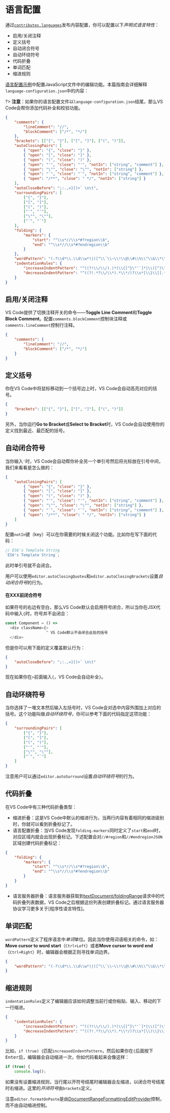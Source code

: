 # 语言配置

通过[`contributes.languages`](https://code.visualstudio.com/api/references/contribution-points#contributes.languages)发布内容配置，你可以配置以下*声明式语言特性*：

- 启用/关闭注释
- 定义括号
- 自动闭合符号
- 自动环绕符号
- 代码折叠
- 单词匹配
- 缩进规则

[语言配置示例](https://github.com/Microsoft/vscode-extension-samples/tree/master/language-configuration-sample)中配置JavaScript文件中的编辑功能。本篇指南会详细解释`language-configuration.json`中的内容：

?> **注意**：如果你的语言配置文件以`language-configuration.json`结尾，那么VS Code会帮你添加代码补全和校验功能。

```json
{
	"comments": {
		"lineComment": "//",
		"blockComment": ["/*", "*/"]
	},
	"brackets": [["{", "}"], ["[", "]"], ["(", ")"]],
	"autoClosingPairs": [
		{ "open": "{", "close": "}" },
		{ "open": "[", "close": "]" },
		{ "open": "(", "close": ")" },
		{ "open": "'", "close": "'", "notIn": ["string", "comment"] },
		{ "open": "\"", "close": "\"", "notIn": ["string"] },
		{ "open": "`", "close": "`", "notIn": ["string", "comment"] },
		{ "open": "/**", "close": " */", "notIn": ["string"] }
	],
	"autoCloseBefore": ";:.,=}])>` \n\t",
	"surroundingPairs": [
		["{", "}"],
		["[", "]"],
		["(", ")"],
		["'", "'"],
		["\"", "\""],
		["`", "`"]
	],
	"folding": {
		"markers": {
			"start": "^\\s*//\\s*#?region\\b",
			"end": "^\\s*//\\s*#?endregion\\b"
		}
	},
	"wordPattern": "(-?\\d*\\.\\d\\w*)|([^\\`\\~\\!\\@\\#\\%\\^\\&\\*\\(\\)\\-\\=\\+\\[\\{\\]\\}\\\\\\|\\;\\:\\'\\\"\\,\\.\\<\\>\\/\\?\\s]+)",
	"indentationRules": {
		"increaseIndentPattern": "^((?!\\/\\/).)*(\\{[^}\"'`]*|\\([^)\"'`]*|\\[[^\\]\"'`]*)$",
		"decreaseIndentPattern": "^((?!.*?\\/\\*).*\\*/)?\\s*[\\}\\]].*$"
	}
}
```

## 启用/关闭注释

VS Code提供了切换注释开关的命令——**Toggle Line Comment**和**Toggle Block Comment**。配置`comments.blockComment`控制块注释或`comments.lineComment`控制行注释。
```json
{
	"comments": {
		"lineComment": "//",
		"blockComment": ["/*", "*/"]
	}
}
```

## 定义括号

你在VS Code中将鼠标移动到一个括号边上时，VS Code会自动高亮对应的括号。
```json
{
	"brackets": [["{", "}"], ["[", "]"], ["(", ")"]]
}
```
另外，当你运行**Go to Bracket**或**Select to Bracket**时，VS Code会自动使用你的定义找到最近、最匹配的括号。

## 自动闭合符号

当你输入`'`时，VS Code会自动帮你补全另一个单引号然后将光标放在引号中间，我们来看看是怎么做的：

```json
{
	"autoClosingPairs": [
		{ "open": "{", "close": "}" },
		{ "open": "[", "close": "]" },
		{ "open": "(", "close": ")" },
		{ "open": "'", "close": "'", "notIn": ["string", "comment"] },
		{ "open": "\"", "close": "\"", "notIn": ["string"] },
		{ "open": "`", "close": "`", "notIn": ["string", "comment"] },
		{ "open": "/**", "close": " */", "notIn": ["string"] }
	]
}
```

配置`notIn`键（key）可以在你需要的时候关闭这个功能。比如你在写下面的代码：

```javascript
// ES6's Template String
`ES6's Template String`;
```

此时单引号就不会闭合。

用户可以使用`editor.autoClosingQuotes`和`editor.autoClosingBrackets`设置*自动闭合符号*的行为。

#### 在XXX前闭合符号

如果符号的右边有空白，那么VS Code默认会启用符号闭合，所以当你在JSX代码中输入`{`时，符号并不会闭合：

```javascript
const Component = () =>
  <div className={>
                  ^ VS Code默认不会闭合此处的括号
  </div>
```

但是你可以用下面的定义覆盖默认行为：

```json
{
	"autoCloseBefore": ";:.,=}])>` \n\t"
}
```

现在如果你在`>`前面输入`{`，VS Code会自动补全`}`。

## 自动环绕符号

当你选择了一堆文本然后输入左括号时，VS Code会对选中内容外围加上对应的括号。这个功能叫做*自动环绕符号*，你可以参考下面的代码指定这项功能：

```json
{
	"surroundingPairs": [
		["{", "}"],
		["[", "]"],
		["(", ")"],
		["'", "'"],
		["\"", "\""],
		["`", "`"]
	]
}
```
注意用户可以通过`editor.autoSurround`设置*自动环绕符号*的行为。

## 代码折叠

在VS Code中有三种代码折叠类型：

- 缩进折叠：这是VS Code中默认的缩进行为，当两行内容有着相同的缩进级别时，你就可以看到折叠标记了。
- 语言配置折叠：当VS Code发现`folding.markers`同时定义了`start`和`end`时，对应区域内就会出现折叠标记。下述配置会对`//#region`和`//#endregionJSON`区域创建代码折叠标记：

```json
{
	"folding": {
		"markers": {
			"start": "^\\s*//\\s*#?region\\b",
			"end": "^\\s*//\\s*#?endregion\\b"
		}
	}
}
```
- 语言服务器折叠：语言服务器获取到[textDocument/foldingRange](https://microsoft.github.io/language-server-protocol/specification#textDocument_foldingRange)请求中的代码折叠列表数据，VS Code之后根据这份列表创建折叠标记。通过语言服务器协议学习更多关于[程序性语言特性]。

## 单词匹配

`wordPattern`定义了程序语言中*单词*单位。因此当你使用词语相关的命令，如：**Move cursor to word start**（`Ctrl+Left`）或者**Move cursor to word end**（`Ctrl+Right`）时，编辑器会根据正则寻找单词边界。

```json
{
	"wordPattern": "(-?\\d*\\.\\d\\w*)|([^\\`\\~\\!\\@\\#\\%\\^\\&\\*\\(\\)\\-\\=\\+\\[\\{\\]\\}\\\\\\|\\;\\:\\'\\\"\\,\\.\\<\\>\\/\\?\\s]+)"
}
```

## 缩进规则

`indentationRules`定义了编辑器应该如何调整当前行或你粘贴、输入、移动的下一行缩进。

```json
{
	"indentationRules": {
		"increaseIndentPattern": "^((?!\\/\\/).)*(\\{[^}\"'`]*|\\([^)\"'`]*|\\[[^\\]\"'`]*)$",
		"decreaseIndentPattern": "^((?!.*?\\/\\*).*\\*/)?\\s*[\\)\\}\\]].*$"
	}
}
```

比如，`if (true) {`匹配`increasedIndentPattern`，然后如果你在`{`后面按下<kbd>Enter</kbd>后，编辑器会自动缩进一次，你如代码看起来会像这样：
```javascript
if (true) {
	console.log();
```
如果没有设置缩进规则，当行尾以开符号结尾时编辑器会左缩进，以闭合符号结尾时右缩进。这里的*开闭符号*由`brackets`定义。

注意`editor.formatOnPaste`是由[DocumentRangeFormattingEditProvider](https://code.visualstudio.com/api/references/vscode-api#DocumentRangeFormattingEditProvider)控制，而不由自动缩进控制。